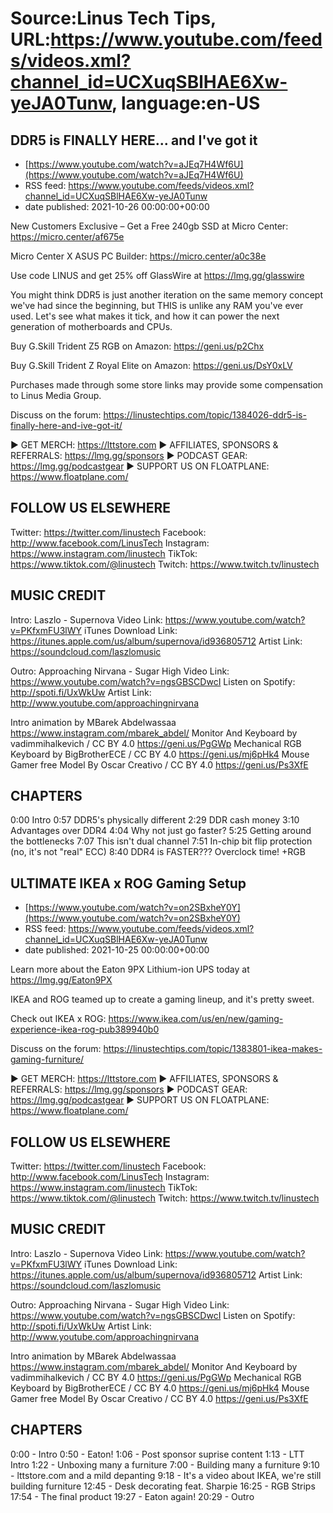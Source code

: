 # Source:Linus Tech Tips, URL:https://www.youtube.com/feeds/videos.xml?channel_id=UCXuqSBlHAE6Xw-yeJA0Tunw, language:en-US

## DDR5 is FINALLY HERE... and I've got it
 - [https://www.youtube.com/watch?v=aJEq7H4Wf6U](https://www.youtube.com/watch?v=aJEq7H4Wf6U)
 - RSS feed: https://www.youtube.com/feeds/videos.xml?channel_id=UCXuqSBlHAE6Xw-yeJA0Tunw
 - date published: 2021-10-26 00:00:00+00:00

New Customers Exclusive – Get a Free 240gb SSD at Micro Center: https://micro.center/af675e

Micro Center X ASUS PC Builder: https://micro.center/a0c38e

Use code LINUS and get 25% off GlassWire at https://lmg.gg/glasswire

You might think DDR5 is just another iteration on the same memory concept we've had since the beginning, but THIS is unlike any RAM you've ever used. Let's see what makes it tick, and how it can power the next generation of motherboards and CPUs.


Buy G.Skill Trident Z5 RGB on Amazon: https://geni.us/p2Chx

Buy G.Skill Trident Z Royal Elite on Amazon: https://geni.us/DsY0xLV

Purchases made through some store links may provide some compensation to Linus Media Group.

Discuss on the forum: https://linustechtips.com/topic/1384026-ddr5-is-finally-here-and-ive-got-it/

► GET MERCH: https://lttstore.com
► AFFILIATES, SPONSORS & REFERRALS: https://lmg.gg/sponsors
► PODCAST GEAR: https://lmg.gg/podcastgear
► SUPPORT US ON FLOATPLANE: https://www.floatplane.com/

FOLLOW US ELSEWHERE
---------------------------------------------------  
Twitter: https://twitter.com/linustech
Facebook: http://www.facebook.com/LinusTech
Instagram: https://www.instagram.com/linustech
TikTok: https://www.tiktok.com/@linustech
Twitch: https://www.twitch.tv/linustech

MUSIC CREDIT
---------------------------------------------------
Intro: Laszlo - Supernova
Video Link: https://www.youtube.com/watch?v=PKfxmFU3lWY
iTunes Download Link: https://itunes.apple.com/us/album/supernova/id936805712
Artist Link: https://soundcloud.com/laszlomusic

Outro: Approaching Nirvana - Sugar High
Video Link: https://www.youtube.com/watch?v=ngsGBSCDwcI
Listen on Spotify: http://spoti.fi/UxWkUw
Artist Link: http://www.youtube.com/approachingnirvana

Intro animation by MBarek Abdelwassaa https://www.instagram.com/mbarek_abdel/
Monitor And Keyboard by vadimmihalkevich / CC BY 4.0  https://geni.us/PgGWp
Mechanical RGB Keyboard by BigBrotherECE / CC BY 4.0 https://geni.us/mj6pHk4
Mouse Gamer free Model By Oscar Creativo / CC BY 4.0 https://geni.us/Ps3XfE

CHAPTERS
---------------------------------------------------  
0:00 Intro
0:57 DDR5's physically different
2:29 DDR cash money
3:10 Advantages over DDR4
4:04 Why not just go faster?
5:25 Getting around the bottlenecks
7:07 This isn't dual channel
7:51 In-chip bit flip protection (no, it's not "real" ECC)
8:40 DDR4 is FASTER??? Overclock time! +RGB

## ULTIMATE IKEA x ROG Gaming Setup
 - [https://www.youtube.com/watch?v=on2SBxheY0Y](https://www.youtube.com/watch?v=on2SBxheY0Y)
 - RSS feed: https://www.youtube.com/feeds/videos.xml?channel_id=UCXuqSBlHAE6Xw-yeJA0Tunw
 - date published: 2021-10-25 00:00:00+00:00

Learn more about the Eaton 9PX Lithium-ion UPS today at https://lmg.gg/Eaton9PX

IKEA and ROG teamed up to create a gaming lineup, and it's pretty sweet.

Check out IKEA x ROG: https://www.ikea.com/us/en/new/gaming-experience-ikea-rog-pub389940b0

Discuss on the forum: https://linustechtips.com/topic/1383801-ikea-makes-gaming-furniture/

► GET MERCH: https://lttstore.com
► AFFILIATES, SPONSORS & REFERRALS: https://lmg.gg/sponsors
► PODCAST GEAR: https://lmg.gg/podcastgear
► SUPPORT US ON FLOATPLANE: https://www.floatplane.com/

FOLLOW US ELSEWHERE
---------------------------------------------------  
Twitter: https://twitter.com/linustech
Facebook: http://www.facebook.com/LinusTech
Instagram: https://www.instagram.com/linustech
TikTok: https://www.tiktok.com/@linustech
Twitch: https://www.twitch.tv/linustech

MUSIC CREDIT
---------------------------------------------------
Intro: Laszlo - Supernova
Video Link: https://www.youtube.com/watch?v=PKfxmFU3lWY
iTunes Download Link: https://itunes.apple.com/us/album/supernova/id936805712
Artist Link: https://soundcloud.com/laszlomusic

Outro: Approaching Nirvana - Sugar High
Video Link: https://www.youtube.com/watch?v=ngsGBSCDwcI
Listen on Spotify: http://spoti.fi/UxWkUw
Artist Link: http://www.youtube.com/approachingnirvana

Intro animation by MBarek Abdelwassaa https://www.instagram.com/mbarek_abdel/
Monitor And Keyboard by vadimmihalkevich / CC BY 4.0  https://geni.us/PgGWp
Mechanical RGB Keyboard by BigBrotherECE / CC BY 4.0 https://geni.us/mj6pHk4
Mouse Gamer free Model By Oscar Creativo / CC BY 4.0 https://geni.us/Ps3XfE

CHAPTERS
---------------------------------------------------  
0:00 - Intro
0:50 - Eaton!
1:06 - Post sponsor suprise content
1:13 - LTT Intro
1:22 - Unboxing many a furniture
7:00 - Building many a furniture
9:10 - lttstore.com and a mild depanting
9:18 - It's a video about IKEA, we're still building furniture
12:45 - Desk decorating feat. Sharpie
16:25 - RGB Strips
17:54 - The final product
19:27 - Eaton again!
20:29 - Outro

